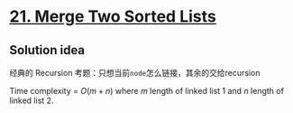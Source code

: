 # [21. Merge Two Sorted Lists](https://leetcode.com/problems/merge-two-sorted-lists/)

## Solution idea
经典的 Recursion 考题：只想当前`node`怎么链接，其余的交给recursion

Time complexity = $O(m+n)$ where $m$ length of linked list 1 and $n$ length of linked list 2.